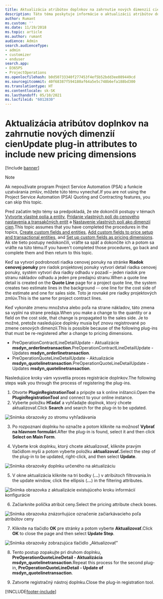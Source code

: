 ```yaml
---
title: Aktualizácia atribútov doplnkov na zahrnutie nových dimenzií cien
description: Táto téma poskytuje informácie o aktualizácii atribútov doplnkov pre dimenzie cien.
author: Rumant
ms.custom: ''
ms.date: 11/19/2018
ms.topic: article
ms.author: rumant
audience: Admin
search.audienceType:
- admin
- customizer
- enduser
search.app:
- D365PS
- ProjectOperations
ms.openlocfilehash: b0d50733340f277453f4ef5b52bdd3ee089449cd
ms.sourcegitcommit: 40f68387f594180af64a5e5c748b6efa188bd300
ms.translationtype: HT
ms.contentlocale: sk-SK
ms.lasthandoff: 05/10/2021
ms.locfileid: "6012830"
---
```

# <a name="update-plug-in-attributes-to-include-new-pricing-dimensions"></a><span data-ttu-id="7fb81-103">Aktualizácia atribútov doplnkov na zahrnutie nových dimenzií cien</span><span class="sxs-lookup"><span data-stu-id="7fb81-103">Update plug-in attributes to include new pricing dimensions</span></span>

[!include [banner](../includes/psa-now-project-operations.md)]

> [!NOTE]
> <span data-ttu-id="7fb81-104">Ak nepoužívate program Project Service Automation (PSA) a funkcie uzatvárania zmlúv, môžete túto tému vynechať.</span><span class="sxs-lookup"><span data-stu-id="7fb81-104">If you are not using the Project Service Automation (PSA) Quoting and Contracting features, you can skip this topic.</span></span>

<span data-ttu-id="7fb81-105">Pred začatím tejto témy sa predpokladá, že ste dokončili postupy v témach [Vytvorte vlastné polia a entity](create-custom-fields-entities.md), [Pridanie vlastných polí do cenového nastavenia a transakčných entít](field-references.md) a [Nastavenie vlastných polí ako dimenzií cien](set-up-pricing-dimensions.md).</span><span class="sxs-lookup"><span data-stu-id="7fb81-105">This topic assumes that you have completed the procedures in the topics, [Create custom fields and entities](create-custom-fields-entities.md), [Add custom fields to price setup and transactional entities](field-references.md), and [Set up custom fields as pricing dimensions](set-up-pricing-dimensions.md).</span></span> <span data-ttu-id="7fb81-106">Ak ste tieto postupy nedokončili, vráťte sa späť a dokončite ich a potom sa vráťte na túto tému.</span><span class="sxs-lookup"><span data-stu-id="7fb81-106">If you haven't completed those procedures, go back and complete them and then return to this topic.</span></span>

<span data-ttu-id="7fb81-107">Keď sa vytvorí podrobnosti riadka cenovej ponuky na stránke **Riadok cenovej ponuky** pre riadok projektovej ponuky vytvorí detail riadka cenovej ponuky, systém vytvorí dva riadky odhadu v pozadí – jeden riadok pre stranu nákladov odhadu a jeden pre predajnú stranu.</span><span class="sxs-lookup"><span data-stu-id="7fb81-107">When a quote line detail is created on the **Quote Line** page for a project quote line, the system creates two estimate lines in the background -- one line for the cost side of the estimate and one for sales side.</span></span> <span data-ttu-id="7fb81-108">Toto je rovnaké pre riadky projektových zmlúv.</span><span class="sxs-lookup"><span data-stu-id="7fb81-108">This is the same  for project contract lines.</span></span>

<span data-ttu-id="7fb81-109">Keď vykonáte zmenu množstva alebo poľa na strane nákladov, táto zmena sa vyplní na strane predaja.</span><span class="sxs-lookup"><span data-stu-id="7fb81-109">When you make a change to the quantity or a field on the cost side, that change is propagated to the sales side.</span></span> <span data-ttu-id="7fb81-110">Je to možné, pretože nasledujúce doplnky musia byť znovu registrované po zmene cenových dimenzií.</span><span class="sxs-lookup"><span data-stu-id="7fb81-110">This is possible because of the following plug-ins that must be re-registered after a change to pricing dimensions.</span></span>

- <span data-ttu-id="7fb81-111">PreOperationContractLineDetailUpdate - Aktualizácie **msdyn_orderlinetransaction**.</span><span class="sxs-lookup"><span data-stu-id="7fb81-111">PreOperationContractLineDetailUpdate - Updates **msdyn_orderlinetransaction**.</span></span>
- <span data-ttu-id="7fb81-112">PreOperationQuoteLineDetailUpdate - Aktualizácie **msdyn_quotelinetransaction**.</span><span class="sxs-lookup"><span data-stu-id="7fb81-112">PreOperationQuoteLineDetailUpdate - Updates **msdyn_quotelinetransaction**.</span></span>

<span data-ttu-id="7fb81-113">Nasledujúce kroky vám vysvetlia proces registrácie doplnkov.</span><span class="sxs-lookup"><span data-stu-id="7fb81-113">The following steps walk you through the process of registering the plug-ins.</span></span>

1. <span data-ttu-id="7fb81-114">Otvorte **PluginRegistrationTool** a pripojte sa k online inštancii.</span><span class="sxs-lookup"><span data-stu-id="7fb81-114">Open the **PluginRegistrationTool** and connect to your online instance.</span></span>
2. <span data-ttu-id="7fb81-115">Vyberte položku **Hľadať** a vyhľadajte doplnok, ktorý chcete aktualizovať.</span><span class="sxs-lookup"><span data-stu-id="7fb81-115">Click **Search** and search for the plug-in to be updated.</span></span>

 ![Snímka obrazovky zo stromu vyhľadávania](media/PRT-1.png)

3. <span data-ttu-id="7fb81-117">Po rozpoznaní doplnku ho označte a potom kliknite na možnosť **Vybrať na hlavnom formulári**.</span><span class="sxs-lookup"><span data-stu-id="7fb81-117">After the plug-in is found, select it and then click **Select on Main Form**.</span></span>

4. <span data-ttu-id="7fb81-118">Vyberte krok doplnku, ktorý chcete aktualizovať, kliknite pravým tlačidlom myši a potom vyberte položku **aktualizovať.**</span><span class="sxs-lookup"><span data-stu-id="7fb81-118">Select the step of the plug-in to be updated, right-click, and then select **Update**.</span></span>

 ![Snímka obrazovky doplnku určeného na aktualizáciu](media/PRT-2.png)
 
5. <span data-ttu-id="7fb81-120">V okne aktualizácia kliknite na tri bodky (**...**) v atribútoch filtrovania.</span><span class="sxs-lookup"><span data-stu-id="7fb81-120">In the update window, click the ellipsis (**...**) in the filtering attributes.</span></span>

 ![Snímka obrazovka z aktualizácie existujúceho kroku informácií konfigurácie](media/PRT-3.png)
 
6. <span data-ttu-id="7fb81-122">Začiarknite políčka atribút ceny.</span><span class="sxs-lookup"><span data-stu-id="7fb81-122">Select the pricing attribute check boxes.</span></span>

 ![Snímka obrazovka znázorňujúce označenie začiarkávacieho poľa atribútov ceny](media/PRT-4.png)

7. <span data-ttu-id="7fb81-124">Kliknite na tlačidlo **OK** pre stránky a potom vyberte **Aktualizovať**.</span><span class="sxs-lookup"><span data-stu-id="7fb81-124">Click **OK** to close the page and then select **Update Step**.</span></span>

 ![Snímka obrazovky zobrazujúca tlačidlo „Aktualizovať”](media/PRT-5.png)
 
8. <span data-ttu-id="7fb81-126">Tento postup zopakujte pri druhom doplnku, **PreOperationQuoteLineDetail - Aktualizácia msdyn_quotelinetransaction**.</span><span class="sxs-lookup"><span data-stu-id="7fb81-126">Repeat this process for the second plug-in, **PreOperationQuoteLineDetail - Update of msdyn_quotelinetransaction**.</span></span>

9. <span data-ttu-id="7fb81-127">Zatvorte registračný nástroj doplnku.</span><span class="sxs-lookup"><span data-stu-id="7fb81-127">Close the plug-in registration tool.</span></span>



[!INCLUDE[footer-include](../includes/footer-banner.md)]
